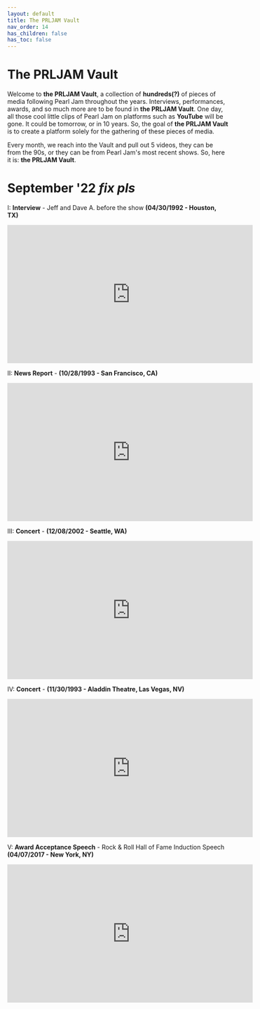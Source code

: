 ```yaml
---
layout: default
title: The PRLJAM Vault
nav_order: 14
has_children: false
has_toc: false
---
```


# The PRLJAM Vault

Welcome to **the PRLJAM Vault**, a collection of **hundreds(?)** of pieces of media following Pearl Jam throughout the years. Interviews, performances, awards, and so much more are to be found in **the PRLJAM Vault**. One day, all those cool little clips of Pearl Jam on platforms such as **YouTube** will be gone. It could be tomorrow, or in 10 years. So, the goal of **the PRLJAM Vault** is to create a platform solely for the gathering of these pieces of media. 

Every month, we reach into the Vault and pull out 5 videos, they can be from the 90s, or they can be from Pearl Jam's most recent shows. So, here it is: **the PRLJAM Vault**.

# September '22 *fix pls*


I: **Interview** - Jeff and Dave A. before the show **(04/30/1992 - Houston, TX)**

<iframe width="560" height="315" src="https://www.youtube.com/embed/-H270ik6wsU" title="YouTube video player" frameborder="0" allow="accelerometer; autoplay; clipboard-write; encrypted-media; gyroscope; picture-in-picture" allowfullscreen></iframe>

II: **News Report** - **(10/28/1993 - San Francisco, CA)**

<iframe width="560" height="315" src="https://www.youtube.com/embed/ihIeGkJ4msQ" title="YouTube video player" frameborder="0" allow="accelerometer; autoplay; clipboard-write; encrypted-media; gyroscope; picture-in-picture" allowfullscreen></iframe>

III: **Concert** - **(12/08/2002 - Seattle, WA)**

<iframe width="560" height="315" src="https://www.youtube.com/embed/7ZPwrstqdXs" title="YouTube video player" frameborder="0" allow="accelerometer; autoplay; clipboard-write; encrypted-media; gyroscope; picture-in-picture" allowfullscreen></iframe>

IV: **Concert** - **(11/30/1993 - Aladdin Theatre, Las Vegas, NV)**

<iframe width="560" height="315" src="https://www.youtube.com/embed/jxKT80yKKLw" title="YouTube video player" frameborder="0" allow="accelerometer; autoplay; clipboard-write; encrypted-media; gyroscope; picture-in-picture" allowfullscreen></iframe>

V: **Award Acceptance Speech** - Rock & Roll Hall of Fame Induction Speech **(04/07/2017 - New York, NY)**

<iframe width="560" height="315" src="https://www.youtube.com/embed/yB1QrifcO3g" title="YouTube video player" frameborder="0" allow="accelerometer; autoplay; clipboard-write; encrypted-media; gyroscope; picture-in-picture" allowfullscreen></iframe>

